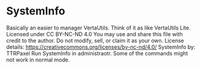 # SystemInfo
Basically an easier to manager VertaUtils. Think of it as like VertaUtils Lite.
Licensed under CC BY-NC-ND 4.0
You may use and share this file with credit to the author.
Do not modify, sell, or claim it as your own.
License details: https://creativecommons.org/licenses/by-nc-nd/4.0/
SystemInfo by: TTRPaxel
Run SystemInfo in administraotr. Some of the commands might not work in normal mode.
